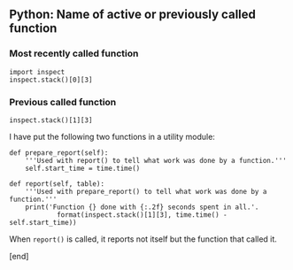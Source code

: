 ## Python: Name of active or previously called function

### Most recently called function

    import inspect
    inspect.stack()[0][3]

### Previous called function

    inspect.stack()[1][3]

I have put the following two functions in a utility module:

    def prepare_report(self):
        '''Used with report() to tell what work was done by a function.'''
        self.start_time = time.time()
        
    def report(self, table):
        '''Used with prepare_report() to tell what work was done by a function.'''
        print('Function {} done with {:.2f} seconds spent in all.'.
                format(inspect.stack()[1][3], time.time() - self.start_time))

When `report()` is called, it reports not itself but the function that called it.

[end]
